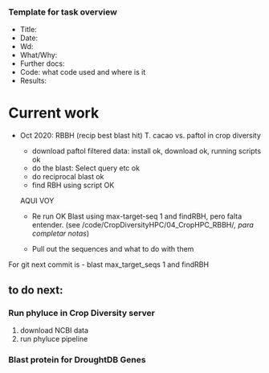 ### Template for task overview

- Title:
- Date:
- Wd:
- What/Why:
- Further docs:
- Code: what code used and where is it
- Results:  


# Current work
- Oct 2020: RBBH (recip best blast hit) T. cacao vs. paftol in crop diversity
	- download paftol filtered data: install ok, download ok, running scripts ok
	- do the blast: Select query etc ok
	- do reciprocal blast ok
	- find RBH using script OK

	AQUI VOY
	- Re run OK Blast using max-target-seq 1 and findRBH, pero falta entender. (see /code/CropDiversityHPC/04_CropHPC_RBBH/*, para completar notas*)

	- Pull out the sequences and what to do with them


For git next commit is
	- blast max_target_seqs 1 and findRBH


## to do next:

### Run phyluce in Crop Diversity server
1. download NCBI data
2. run phyluce pipeline

### Blast protein for DroughtDB Genes

